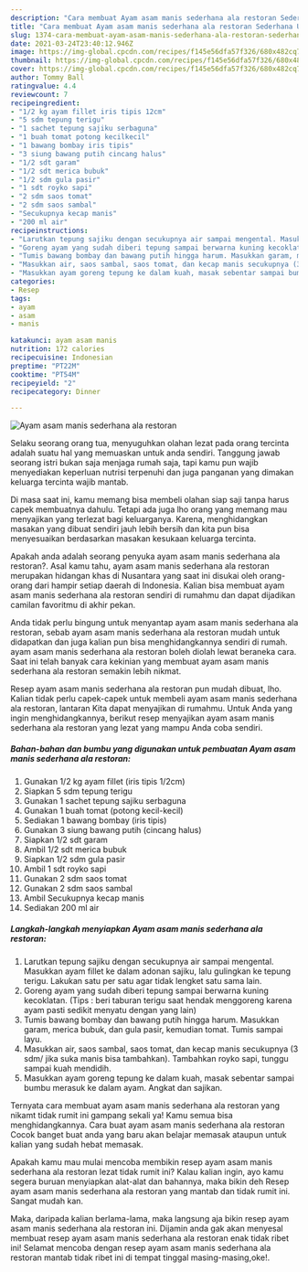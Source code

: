 ```yaml
---
description: "Cara membuat Ayam asam manis sederhana ala restoran Sederhana Untuk Jualan"
title: "Cara membuat Ayam asam manis sederhana ala restoran Sederhana Untuk Jualan"
slug: 1374-cara-membuat-ayam-asam-manis-sederhana-ala-restoran-sederhana-untuk-jualan
date: 2021-03-24T23:40:12.946Z
image: https://img-global.cpcdn.com/recipes/f145e56dfa57f326/680x482cq70/ayam-asam-manis-sederhana-ala-restoran-foto-resep-utama.jpg
thumbnail: https://img-global.cpcdn.com/recipes/f145e56dfa57f326/680x482cq70/ayam-asam-manis-sederhana-ala-restoran-foto-resep-utama.jpg
cover: https://img-global.cpcdn.com/recipes/f145e56dfa57f326/680x482cq70/ayam-asam-manis-sederhana-ala-restoran-foto-resep-utama.jpg
author: Tommy Ball
ratingvalue: 4.4
reviewcount: 7
recipeingredient:
- "1/2 kg ayam fillet iris tipis 12cm"
- "5 sdm tepung terigu"
- "1 sachet tepung sajiku serbaguna"
- "1 buah tomat potong kecilkecil"
- "1 bawang bombay iris tipis"
- "3 siung bawang putih cincang halus"
- "1/2 sdt garam"
- "1/2 sdt merica bubuk"
- "1/2 sdm gula pasir"
- "1 sdt royko sapi"
- "2 sdm saos tomat"
- "2 sdm saos sambal"
- "Secukupnya kecap manis"
- "200 ml air"
recipeinstructions:
- "Larutkan tepung sajiku dengan secukupnya air sampai mengental. Masukkan ayam fillet ke dalam adonan sajiku, lalu gulingkan ke tepung terigu. Lakukan satu per satu agar tidak lengket satu sama lain."
- "Goreng ayam yang sudah diberi tepung sampai berwarna kuning kecoklatan. (Tips : beri taburan terigu saat hendak menggoreng karena ayam pasti sedikit menyatu dengan yang lain)"
- "Tumis bawang bombay dan bawang putih hingga harum. Masukkan garam, merica bubuk, dan gula pasir, kemudian tomat. Tumis sampai layu."
- "Masukkan air, saos sambal, saos tomat, dan kecap manis secukupnya (3 sdm/ jika suka manis bisa tambahkan). Tambahkan royko sapi, tunggu sampai kuah mendidih."
- "Masukkan ayam goreng tepung ke dalam kuah, masak sebentar sampai bumbu merasuk ke dalam ayam. Angkat dan sajikan."
categories:
- Resep
tags:
- ayam
- asam
- manis

katakunci: ayam asam manis 
nutrition: 172 calories
recipecuisine: Indonesian
preptime: "PT22M"
cooktime: "PT54M"
recipeyield: "2"
recipecategory: Dinner

---
```



![Ayam asam manis sederhana ala restoran](https://img-global.cpcdn.com/recipes/f145e56dfa57f326/680x482cq70/ayam-asam-manis-sederhana-ala-restoran-foto-resep-utama.jpg)

Selaku seorang orang tua, menyuguhkan olahan lezat pada orang tercinta adalah suatu hal yang memuaskan untuk anda sendiri. Tanggung jawab seorang istri bukan saja menjaga rumah saja, tapi kamu pun wajib menyediakan keperluan nutrisi terpenuhi dan juga panganan yang dimakan keluarga tercinta wajib mantab.

Di masa  saat ini, kamu memang bisa membeli olahan siap saji tanpa harus capek membuatnya dahulu. Tetapi ada juga lho orang yang memang mau menyajikan yang terlezat bagi keluarganya. Karena, menghidangkan masakan yang dibuat sendiri jauh lebih bersih dan kita pun bisa menyesuaikan berdasarkan masakan kesukaan keluarga tercinta. 



Apakah anda adalah seorang penyuka ayam asam manis sederhana ala restoran?. Asal kamu tahu, ayam asam manis sederhana ala restoran merupakan hidangan khas di Nusantara yang saat ini disukai oleh orang-orang dari hampir setiap daerah di Indonesia. Kalian bisa membuat ayam asam manis sederhana ala restoran sendiri di rumahmu dan dapat dijadikan camilan favoritmu di akhir pekan.

Anda tidak perlu bingung untuk menyantap ayam asam manis sederhana ala restoran, sebab ayam asam manis sederhana ala restoran mudah untuk didapatkan dan juga kalian pun bisa menghidangkannya sendiri di rumah. ayam asam manis sederhana ala restoran boleh diolah lewat beraneka cara. Saat ini telah banyak cara kekinian yang membuat ayam asam manis sederhana ala restoran semakin lebih nikmat.

Resep ayam asam manis sederhana ala restoran pun mudah dibuat, lho. Kalian tidak perlu capek-capek untuk membeli ayam asam manis sederhana ala restoran, lantaran Kita dapat menyajikan di rumahmu. Untuk Anda yang ingin menghidangkannya, berikut resep menyajikan ayam asam manis sederhana ala restoran yang lezat yang mampu Anda coba sendiri.

<!--inarticleads1-->

##### Bahan-bahan dan bumbu yang digunakan untuk pembuatan Ayam asam manis sederhana ala restoran:

1. Gunakan 1/2 kg ayam fillet (iris tipis 1/2cm)
1. Siapkan 5 sdm tepung terigu
1. Gunakan 1 sachet tepung sajiku serbaguna
1. Gunakan 1 buah tomat (potong kecil-kecil)
1. Sediakan 1 bawang bombay (iris tipis)
1. Gunakan 3 siung bawang putih (cincang halus)
1. Siapkan 1/2 sdt garam
1. Ambil 1/2 sdt merica bubuk
1. Siapkan 1/2 sdm gula pasir
1. Ambil 1 sdt royko sapi
1. Gunakan 2 sdm saos tomat
1. Gunakan 2 sdm saos sambal
1. Ambil Secukupnya kecap manis
1. Sediakan 200 ml air




<!--inarticleads2-->

##### Langkah-langkah menyiapkan Ayam asam manis sederhana ala restoran:

1. Larutkan tepung sajiku dengan secukupnya air sampai mengental. Masukkan ayam fillet ke dalam adonan sajiku, lalu gulingkan ke tepung terigu. Lakukan satu per satu agar tidak lengket satu sama lain.
1. Goreng ayam yang sudah diberi tepung sampai berwarna kuning kecoklatan. (Tips : beri taburan terigu saat hendak menggoreng karena ayam pasti sedikit menyatu dengan yang lain)
1. Tumis bawang bombay dan bawang putih hingga harum. Masukkan garam, merica bubuk, dan gula pasir, kemudian tomat. Tumis sampai layu.
1. Masukkan air, saos sambal, saos tomat, dan kecap manis secukupnya (3 sdm/ jika suka manis bisa tambahkan). Tambahkan royko sapi, tunggu sampai kuah mendidih.
1. Masukkan ayam goreng tepung ke dalam kuah, masak sebentar sampai bumbu merasuk ke dalam ayam. Angkat dan sajikan.




Ternyata cara membuat ayam asam manis sederhana ala restoran yang nikamt tidak rumit ini gampang sekali ya! Kamu semua bisa menghidangkannya. Cara buat ayam asam manis sederhana ala restoran Cocok banget buat anda yang baru akan belajar memasak ataupun untuk kalian yang sudah hebat memasak.

Apakah kamu mau mulai mencoba membikin resep ayam asam manis sederhana ala restoran lezat tidak rumit ini? Kalau kalian ingin, ayo kamu segera buruan menyiapkan alat-alat dan bahannya, maka bikin deh Resep ayam asam manis sederhana ala restoran yang mantab dan tidak rumit ini. Sangat mudah kan. 

Maka, daripada kalian berlama-lama, maka langsung aja bikin resep ayam asam manis sederhana ala restoran ini. Dijamin anda gak akan menyesal membuat resep ayam asam manis sederhana ala restoran enak tidak ribet ini! Selamat mencoba dengan resep ayam asam manis sederhana ala restoran mantab tidak ribet ini di tempat tinggal masing-masing,oke!.

